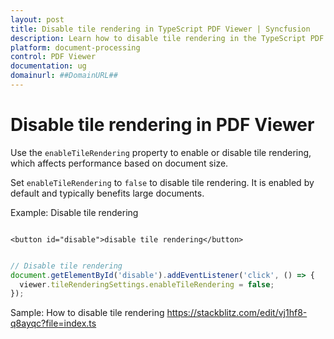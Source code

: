 ```yaml
---
layout: post
title: Disable tile rendering in TypeScript PDF Viewer | Syncfusion
description: Learn how to disable tile rendering in the TypeScript PDF Viewer using enableTileRendering to adjust performance behavior for different document sizes.
platform: document-processing
control: PDF Viewer
documentation: ug
domainurl: ##DomainURL##
---
```


# Disable tile rendering in PDF Viewer

Use the `enableTileRendering` property to enable or disable tile rendering, which affects performance based on document size.

Set `enableTileRendering` to `false` to disable tile rendering. It is enabled by default and typically benefits large documents.

Example: Disable tile rendering

```

<button id="disable">disable tile rendering</button>

```

```ts

// Disable tile rendering
document.getElementById('disable').addEventListener('click', () => {
  viewer.tileRenderingSettings.enableTileRendering = false;
});

```

Sample: How to disable tile rendering
https://stackblitz.com/edit/vj1hf8-q8ayqc?file=index.ts

